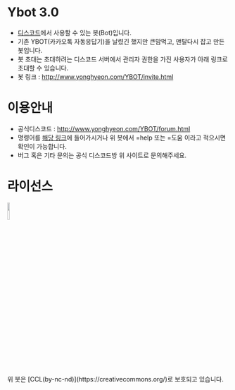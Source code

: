 # Ybot 3.0
- [디스코드](http://discordapp.com)에서 사용할 수 있는 봇(Bot)입니다.
- 기존 YBOT(카카오톡 자동응답기)을 날렸긴 했지만 큰맘먹고, 맨탈다시 잡고 만든 봇입니다.
- 봇 초대는 초대하려는 디스코드 서버에서 관리자 권한을 가진 사용자가 아래 링크로 초대할 수 있습니다.
- 봇 링크 : http://www.yonghyeon.com/YBOT/invite.html

# 이용안내
- 공식디스코드 : http://www.yonghyeon.com/YBOT/forum.html
- 명령어를 [해당 링크](command.md)에 들어가시거나 위 봇에서 =help 또는 =도움 이라고 적으시면 확인이 가능합니다.
- 버그 혹은 기타 문의는 공식 디스코드방 위 사이트로 문의해주세요.

# 라이선스
<div>
  <img src="https://mirrors.creativecommons.org/presskit/buttons/88x31/png/by-nc-nd.png" width="10%">
</div>
위 봇은 [CCL(by-nc-nd)](https://creativecommons.org/)로 보호되고 있습니다.
